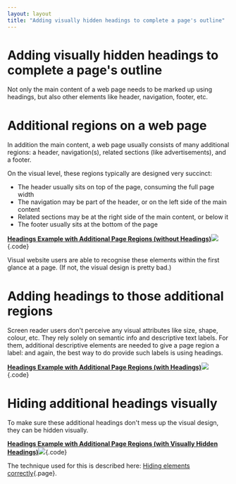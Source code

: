 ```yaml
---
layout: layout
title: "Adding visually hidden headings to complete a page's outline"
---
```


# Adding visually hidden headings to complete a page's outline

Not only the main content of a web page needs to be marked up using headings, but also other elements like header, navigation, footer, etc.

# Additional regions on a web page

In addition the main content, a web page usually consists of many additional regions: a header, navigation(s), related sections (like advertisements), and a footer.

On the visual level, these regions typically are designed very succinct:

- The header usually sits on top of the page, consuming the full page width
- The navigation may be part of the header, or on the left side of the main content
- Related sections may be at the right side of the main content, or below it
- The footer usually sits at the bottom of the page

[**Headings Example with Additional Page Regions (without Headings)**![](https://s3-us-west-2.amazonaws.com/i.cdpn.io/1279260.EXRYdz.small.e8db3678-1241-420a-ad41-e9a486f141ad.png)](https://codepen.io/accessibility-developer-guide/pen/EXRYdz){.code}

Visual website users are able to recognise these elements within the first glance at a page. (If not, the visual design is pretty bad.)

# Adding headings to those additional regions

Screen reader users don't perceive any visual attributes like size, shape, colour, etc. They rely solely on semantic info and descriptive text labels. For them, additional descriptive elements are needed to give a page region a label: and again, the best way to do provide such labels is using headings.

[**Headings Example with Additional Page Regions (with Headings)**![](https://s3-us-west-2.amazonaws.com/i.cdpn.io/1279260.WOyNXL.small.8d68b216-0e55-4f43-b6ec-cf2f4dd35e61.png)](https://codepen.io/accessibility-developer-guide/pen/WOyNXL){.code}

# Hiding additional headings visually

To make sure these additional headings don't mess up the visual design, they can be hidden visually.

[**Headings Example with Additional Page Regions (with Visually Hidden Headings)**![](https://s3-us-west-2.amazonaws.com/i.cdpn.io/1279260.yXELKm.small.2178e44f-b538-4516-a000-146de2ffc198.png)](https://codepen.io/accessibility-developer-guide/pen/yXELKm){.code}

The technique used for this is described here: [Hiding elements correctly](/code-examples/hiding-elements-correctly){.page}.